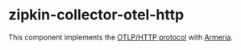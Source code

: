 # zipkin-collector-otel-http

This component implements
the [OTLP/HTTP protocol](https://opentelemetry.io/docs/specs/otlp/#otlphttp)
with [Armeria](https://armeria.dev/).
